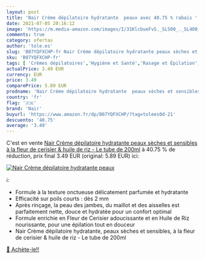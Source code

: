 ```yaml
---
layout: post
title: 'Nair Crème dépilatoire hydratante  peaux avec 40.75 % rabais '
date: 2021-07-05 20:16:12
image: 'https://m.media-amazon.com/images/I/31KlcbueFvS._SL500_._SL400_.jpg'
comments: true
category: ofertas
author: 'tole.es'
slug: 'B07YQFXCHP-fr Nair Crème dépilatoire hydratante peaux sèches et...'
sku: 'B07YQFXCHP-fr'
tags: [ 'Crèmes dépilatoires','Hygiène et Santé','Rasage et Épilation','nair','Épilation', ]
actualPrice: 3.49 EUR
currency: EUR
price: 3.49
comparePrice: 5.89 EUR
prodname: 'Nair Crème dépilatoire hydratante  peaux sèches et sensibles  à la fleur de cerisier & huile de riz - Le tube de 200ml'
country: 'fr'
flag: '🇫🇷'
brand: 'Nair'
buyurl: 'https://www.amazon.fr/dp/B07YQFXCHP/?tag=tolees0d-21'
descuento: '40.75'
average: '3.49'
---
```


C'est en vente [Nair Crème dépilatoire hydratante  peaux sèches et sensibles  à la fleur de cerisier & huile de riz - Le tube de 200ml](https://www.amazon.fr/dp/B07YQFXCHP/?tag=tolees0d-21)  à  40.75 % de réduction, prix final  3.49 EUR (original: 5.89 EUR) ici:

[![Nair Crème dépilatoire hydratante  peaux](https://m.media-amazon.com/images/I/31KlcbueFvS._SL500_._SL400_.jpg)](https://www.amazon.fr/dp/B07YQFXCHP/?tag=tolees0d-21)

ℹ️:

- Formule à la texture onctueuse délicatement parfumée et hydratante
- Efficacité sur poils courts : dès 2 mm
- Après rinçage, la peau des jambes, du maillot et des aisselles est parfaitement nette, douce et hydratée pour un confort optimal
- Formule enrichie en Fleur de Cerisier adoucissante et en Huile de Riz nourissante, pour une épilation tout en douceur
- Nair Crème dépilatoire hydratante, peaux sèches et sensibles, à la fleur de cerisier & huile de riz - Le tube de 200ml

[🛒 Achète-le!!](https://www.amazon.fr/dp/B07YQFXCHP/?tag=tolees0d-21)
